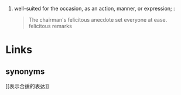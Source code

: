 1. well-suited for the occasion, as an action, manner, or expression; : 
   >The chairman's felicitous anecdote set everyone at ease.
   >felicitous remarks
   
# Links

## synonyms

[[表示合适的表达]]
